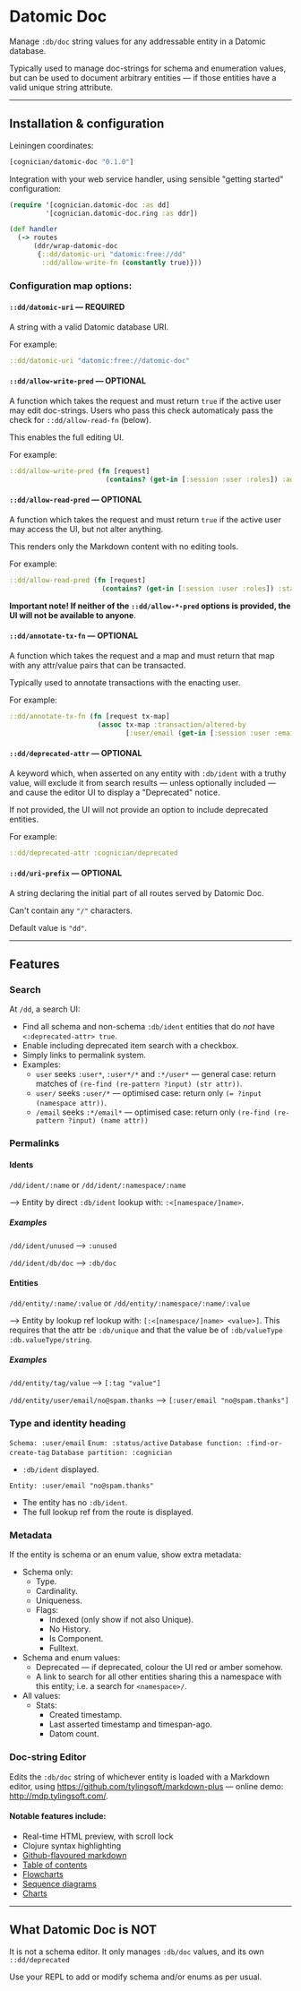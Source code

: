# Datomic Doc

Manage `:db/doc` string values for any addressable entity in a Datomic database.

Typically used to manage doc-strings for schema and enumeration values, but can be used to document arbitrary entities — if those entities have a valid unique string attribute.

------

## Installation & configuration

Leiningen coordinates:

```clojure
[cognician/datomic-doc "0.1.0"]
```

Integration with your web service handler, using sensible "getting started" configuration:

```clojure
(require '[cognician.datomic-doc :as dd] 
         '[cognician.datomic-doc.ring :as ddr])

(def handler
  (-> routes
      (ddr/wrap-datomic-doc 
       {::dd/datomic-uri "datomic:free://dd"
        ::dd/allow-write-fn (constantly true)}))
```

### Configuration map options:

#### `::dd/datomic-uri` — **REQUIRED**

A string with a valid Datomic database URI. 

For example:

```clojure
::dd/datomic-uri "datomic:free://datomic-doc"
```



#### `::dd/allow-write-pred` — **OPTIONAL**

A function which takes the request and must return `true` if the active user may edit doc-strings. Users who pass this check automaticaly pass the check for `::dd/allow-read-fn` (below). 

This enables the full editing UI.

For example:

```clojure
::dd/allow-write-pred (fn [request] 
                        (contains? (get-in [:session :user :roles]) :admin))
```



#### `::dd/allow-read-pred` — **OPTIONAL**

A function which takes the request and must return `true` if the active user may access the UI, but not alter anything.

This renders only the Markdown content with no editing tools. 

For example:

```clojure
::dd/allow-read-pred (fn [request] 
                       (contains? (get-in [:session :user :roles]) :staff))
```



**Important note! If neither of the `::dd/allow-*-pred` options is provided, the UI will not be available to anyone**.



#### `::dd/annotate-tx-fn` — **OPTIONAL**

A function which takes the request and a map and must return that map with any attr/value pairs that can be transacted. 

Typically used to annotate transactions with the enacting user.

For example:

```clojure
::dd/annotate-tx-fn (fn [request tx-map] 
                      (assoc tx-map :transaction/altered-by 
                             [:user/email (get-in [:session :user :email])]))
```



#### `::dd/deprecated-attr` — **OPTIONAL**

A keyword which, when asserted on any entity with `:db/ident` with a truthy value, will exclude it from search results — unless optionally included — and cause the editor UI to display a "Deprecated" notice. 

If not provided, the UI will not provide an option to include deprecated entities. 

For example:

```clojure
::dd/deprecated-attr :cognician/deprecated
```

#### `::dd/uri-prefix` — **OPTIONAL**

A string declaring the initial part of all routes served by Datomic Doc.

Can't contain any `"/"` characters.

Default value is `"dd"`.

------

## Features

### Search

At `/dd`, a search UI:

- Find all schema and non-schema `:db/ident` entities that do _not_ have `<:deprecated-attr> true`. 
- Enable including deprecated item search with a checkbox.
- Simply links to permalink system.
- Examples:
  - `user` seeks `:user*`, `:user*/*` and `:*/user*` — general case: return matches of `(re-find (re-pattern ?input) (str attr))`.
  - `user/` seeks `:user/*` — optimised case: return only  `(= ?input (namespace attr))`.
  - `/email` seeks `:*/email*` — optimised case: return only `(re-find (re-pattern ?input) (name attr))`

### Permalinks

#### Idents

`/dd/ident/:name` or `/dd/ident/:namespace/:name` 

⟶ Entity by direct `:db/ident` lookup with: `:<[namespace/]name>`.

##### Examples

 `/dd/ident/unused` ⟶ `:unused` 

 `/dd/ident/db/doc` ⟶ `:db/doc`

#### Entities

`/dd/entity/:name/:value` or `/dd/entity/:namespace/:name/:value` 

⟶ Entity by lookup ref lookup with: `[:<[namespace/]name> <value>]`. 
This requires that the attr be `:db/unique` and that the value be of `:db/valueType` `:db.valueType/string`.

##### Examples

 `/dd/entity/tag/value` ⟶ `[:tag "value"]` 

 `/dd/entity/user/email/no@spam.thanks` ⟶ `[:user/email "no@spam.thanks"]`

### Type and identity heading

`Schema: :user/email` 
`Enum: :status/active` 
`Database function: :find-or-create-tag` 
`Database partition: :cognician` 
- `:db/ident` displayed.

`Entity: :user/email "no@spam.thanks"` 

- The entity has no `:db/ident`.
- The full lookup ref from the route is displayed.

### Metadata

If the entity is schema or an enum value, show extra metadata:

- Schema only:
  - Type.
  - Cardinality.
  - Uniqueness.
  - Flags:
    - Indexed (only show if not also Unique).
    - No History.
    - Is Component.
    - Fulltext.
- Schema and enum values:
  - Deprecated — if deprecated, colour the UI red or amber somehow.
  - A link to search for all other entities sharing this a namespace with this entity; i.e. a search for `<namespace>/`.
- All values:
  - Stats:
    - Created timestamp.
    - Last asserted timestamp and timespan-ago.
    - Datom count.

### Doc-string Editor

Edits the `:db/doc` string of whichever entity is loaded with a Markdown editor, using <https://github.com/tylingsoft/markdown-plus> — online demo: <http://mdp.tylingsoft.com/>. 

#### Notable features include:

- Real-time HTML preview, with scroll lock
- Clojure syntax highlighting
- [Github-flavoured markdown](https://help.github.com/articles/github-flavored-markdown/)
- [Table of contents](http://mdp.tylingsoft.com/#table-of-contents)
- [Flowcharts](http://mdp.tylingsoft.com/#flowchart)
- [Sequence diagrams](http://mdp.tylingsoft.com/#sequence-diagram)
- [Charts](http://mdp.tylingsoft.com/#charts)

------

## What Datomic Doc is NOT

It is not a schema editor. It only manages `:db/doc` values, and its own `::dd/deprecated`

Use your REPL to add or modify schema and/or enums as per usual.
